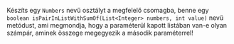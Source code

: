 Készíts egy `Numbers` nevű osztályt a megfelelő csomagba, benne egy `boolean isPairInListWithSumOf(List<Integer> numbers, int value)` 
nevű metódust, ami megmondja, hogy a paraméterül kapott listában van-e olyan számpár, aminek összege megegyezik a második paraméterrel!